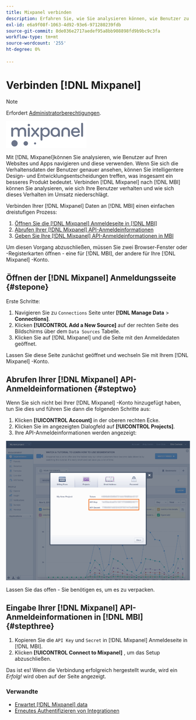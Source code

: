 ```yaml
---
title: Mixpanel verbinden
description: Erfahren Sie, wie Sie analysieren können, wie Benutzer zu Ihren Websites und Apps navigieren und diese verwenden.
exl-id: e6a9f08f-1063-4d92-93e6-971280239fdb
source-git-commit: 8de036e2717aedef95a8bb908898fd9b9bc9c3fa
workflow-type: tm+mt
source-wordcount: '255'
ht-degree: 0%

---
```


# Verbinden [!DNL Mixpanel]

>[!NOTE]
>
>Erfordert [Administratorberechtigungen](../../../administrator/user-management/user-management.md).

![](../../../assets/Mixpanel_logo.png)

Mit [!DNL Mixpanel]können Sie analysieren, wie Benutzer auf Ihren Websites und Apps navigieren und diese verwenden. Wenn Sie sich die Verhaltensdaten der Benutzer genauer ansehen, können Sie intelligentere Design- und Entwicklungsentscheidungen treffen, was insgesamt ein besseres Produkt bedeutet. Verbinden [!DNL Mixpanel] nach [!DNL MBI] können Sie analysieren, wie sich Ihre Benutzer verhalten und wie sich dieses Verhalten im Umsatz niederschlägt.

Verbinden Ihrer [!DNL Mixpanel] Daten an [!DNL MBI] einen einfachen dreistufigen Prozess:

1. [Öffnen Sie die [!DNL Mixpanel] Anmeldeseite in [!DNL MBI]](#stepone)
1. [Abrufen Ihrer [!DNL Mixpanel] API-Anmeldeinformationen](#steptwo)
1. [Geben Sie Ihre [!DNL Mixpanel] API-Anmeldeinformationen in MBI](#stepthree)

Um diesen Vorgang abzuschließen, müssen Sie zwei Browser-Fenster oder -Registerkarten öffnen - eine für [!DNL MBI], der andere für Ihre [!DNL Mixpanel] -Konto.

## Öffnen der [!DNL Mixpanel] Anmeldungsseite {#stepone}

Erste Schritte:

1. Navigieren Sie zu `Connections` Seite unter **[!DNL Manage Data** > **Connections]**.
1. Klicken **[!UICONTROL Add a New Source]** auf der rechten Seite des Bildschirms über dem `Data Sources` Tabelle.
1. Klicken Sie auf [!DNL Mixpanel] und die Seite mit den Anmeldedaten geöffnet.

Lassen Sie diese Seite zunächst geöffnet und wechseln Sie mit Ihrem [!DNL Mixpanel] -Konto.

## Abrufen Ihrer [!DNL Mixpanel] API-Anmeldeinformationen {#steptwo}

Wenn Sie sich nicht bei Ihrer [!DNL Mixpanel] -Konto hinzugefügt haben, tun Sie dies und führen Sie dann die folgenden Schritte aus:

1. Klicken **[!UICONTROL Account]** in der oberen rechten Ecke.
1. Klicken Sie im angezeigten Dialogfeld auf **[!UICONTROL Projects]**.
1. Ihre API-Anmeldeinformationen werden angezeigt:

![Abrufen von Mixpanel-API-Anmeldeinformationen](../../../assets/Mixpanel_API_creds.png)

Lassen Sie das offen - Sie benötigen es, um es zu verpacken.

## Eingabe Ihrer [!DNL Mixpanel] API-Anmeldeinformationen in [!DNL MBI] {#stepthree}

1. Kopieren Sie die `API Key` und `Secret` in [!DNL Mixpanel] Anmeldeseite in [!DNL MBI].
1. Klicken **[!UICONTROL Connect to Mixpanel]** , um das Setup abzuschließen.

Das ist es! Wenn die Verbindung erfolgreich hergestellt wurde, wird ein _Erfolg!_ wird oben auf der Seite angezeigt.

### Verwandte

* [Erwartet [!DNL Mixpanel] data](../integrations/mixpanel-data.md)
* [Erneutes Authentifizieren von Integrationen](https://experienceleague.adobe.com/docs/commerce-knowledge-base/kb/how-to/mbi-reauthenticating-integrations.html?lang=en)
